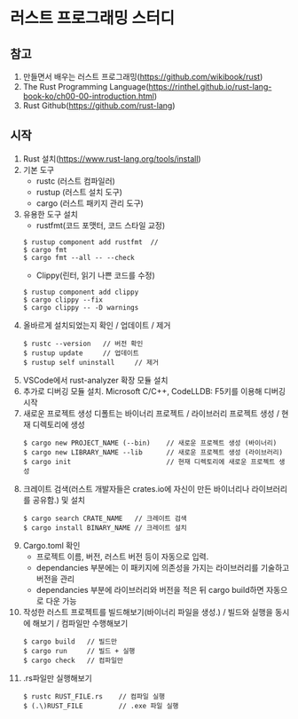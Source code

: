 # 러스트 프로그래밍 스터디

## 참고
01. 만들면서 배우는 러스트 프로그래밍(https://github.com/wikibook/rust)
02. The Rust Programming Language(https://rinthel.github.io/rust-lang-book-ko/ch00-00-introduction.html)
03. Rust Github(https://github.com/rust-lang)

## 시작
01. Rust 설치(https://www.rust-lang.org/tools/install)
02. 기본 도구
    - rustc (러스트 컴파일러)
    - rustup (러스트 설치 도구)
    - cargo (러스트 패키지 관리 도구)
03. 유용한 도구 설치
    - rustfmt(코드 포맷터, 코드 스타일 교정)
    ```
    $ rustup component add rustfmt  // 
    $ cargo fmt
    $ cargo fmt --all -- --check
    ```
    - Clippy(린터, 읽기 나쁜 코드를 수정)
    ```
    $ rustup component add clippy
    $ cargo clippy --fix
    $ cargo clippy -- -D warnings
    ```
03. 올바르게 설치되었는지 확인 / 업데이트 / 제거
    ```
    $ rustc --version   // 버전 확인
    $ rustup update     // 업데이트
    $ rustup self uninstall     // 제거
    ```
04. VSCode에서 rust-analyzer 확장 모듈 설치
05. 추가로 디버깅 모듈 설치. Microsoft C/C++, CodeLLDB: F5키를 이용해 디버깅 시작
06. 새로운 프로젝트 생성 디폴트는 바이너리 프로젝트 / 라이브러리 프로젝트 생성 / 현재 디렉토리에 생성
    ```
    $ cargo new PROJECT_NAME (--bin)    // 새로운 프로젝트 생성 (바이너리)
    $ cargo new LIBRARY_NAME --lib      // 새로운 프로젝트 생성 (라이브러리)
    $ cargo init                        // 현재 디렉토리에 새로운 프로젝트 생성
    ```
07. 크레이트 검색(러스트 개발자들은 crates.io에 자신이 만든 바이너리나 라이브러리를 공유함.) 및 설치
    ```
    $ cargo search CRATE_NAME   // 크레이트 검색
    $ cargo install BINARY_NAME // 크레이트 설치
    ```
08. Cargo.toml 확인
    - 프로젝트 이름, 버전, 러스트 버전 등이 자동으로 입력.
    - dependancies 부분에는 이 패키지에 의존성을 가지는 라이브러리를 기술하고 버전을 관리
    - dependancies 부분에 라이브러리와 버전을 적은 뒤 cargo build하면 자동으로 다운 가능
09. 작성한 러스트 프로젝트를 빌드해보기(바이너리 파일을 생성.) / 빌드와 실행을 동시에 해보기 / 컴파일만 수행해보기
    ```
    $ cargo build   // 빌드만
    $ cargo run     // 빌드 + 실행
    $ cargo check   // 컴파일만
    ```
10. .rs파일만 실행해보기
    ```
    $ rustc RUST_FILE.rs    // 컴파일 실행
    $ (.\)RUST_FILE         // .exe 파일 실행
    ```